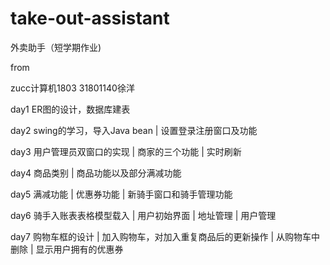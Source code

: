 # take-out-assistant

外卖助手（短学期作业)

from

zucc计算机1803 31801140徐洋

day1 ER图的设计，数据库建表

day2 swing的学习，导入Java bean | 设置登录注册窗口及功能

day3 用户管理员双窗口的实现 | 商家的三个功能 | 实时刷新

day4 商品类别 | 商品功能以及部分满减功能

day5 满减功能 | 优惠券功能 | 新骑手窗口和骑手管理功能

day6 骑手入账表表格模型载入 | 用户初始界面 | 地址管理 | 用户管理

day7 购物车框的设计 | 加入购物车，对加入重复商品后的更新操作 | 从购物车中删除 | 显示用户拥有的优惠券